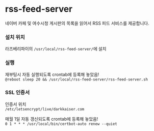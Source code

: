# rss-feed-server
네이버 카페 및 여수시청 게시판의 목록을 읽어서 RSS 피드 서비스를 제공합니다.

### 설치 위치
라즈베리파이의 `/usr/local/rss-feed-server/`에 설치

### 실행
재부팅시 자동 실행되도록 crontab에 등록해 놓았음!   
  `@reboot sleep 20 && /usr/local/rss-feed-server/rss-feed-server.sh`

### SSL 인증서
인증서 위치   
  `/etc/letsencrypt/live/darkkaiser.com`

매월 1일 자동 갱신되도록 crontab에 등록해 놓았음!   
`0 1 * * * /usr/local/bin/certbot-auto renew --quiet`
